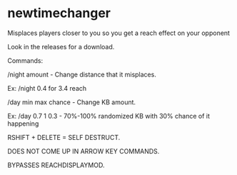 # newtimechanger
Misplaces players closer to you so you get a reach effect on your opponent

Look in the releases for a download.

Commands:

/night amount - Change distance that it misplaces.

Ex: /night 0.4 for 3.4 reach

/day min max chance - Change KB amount.

Ex: /day 0.7 1 0.3 - 70%-100% randomized KB with 30% chance of it happening

RSHIFT + DELETE = SELF DESTRUCT.

DOES NOT COME UP IN ARROW KEY COMMANDS.

BYPASSES REACHDISPLAYMOD.
